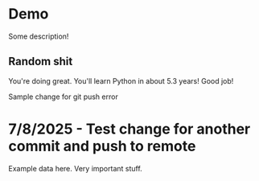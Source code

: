 # Demo

Some description!

## Random shit

You're doing great. You'll learn Python in about 5.3 years! Good job!

Sample change for git push error

# 7/8/2025 - Test change for another commit and push to remote
Example data here. Very important stuff.